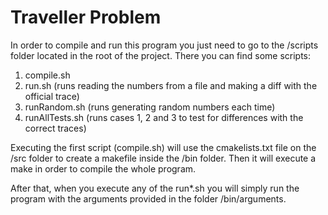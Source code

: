# Traveller Problem

In order to compile and run this program you just need to go to the /scripts folder located in the root of the project. There you can find some scripts:

1. compile.sh
2. run.sh (runs reading the numbers from a file and making a diff with the official trace)
3. runRandom.sh (runs generating random numbers each time)
4. runAllTests.sh (runs cases 1, 2 and 3 to test for differences with the correct traces)

Executing the first script (compile.sh) will use the cmakelists.txt file on the /src folder to create a makefile inside the /bin folder. Then it will execute a make in order to compile the whole program.

After that, when you execute any of the run*.sh you will simply run the program with the arguments provided in the folder /bin/arguments.

